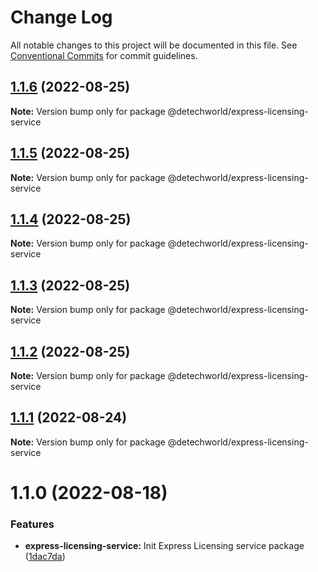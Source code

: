 # Change Log

All notable changes to this project will be documented in this file.
See [Conventional Commits](https://conventionalcommits.org) for commit guidelines.

## [1.1.6](https://github.com/detechworld/tto-packages/compare/@detechworld/express-licensing-service@1.1.5...@detechworld/express-licensing-service@1.1.6) (2022-08-25)

**Note:** Version bump only for package @detechworld/express-licensing-service





## [1.1.5](https://github.com/detechworld/tto-packages/compare/@detechworld/express-licensing-service@1.1.4...@detechworld/express-licensing-service@1.1.5) (2022-08-25)

**Note:** Version bump only for package @detechworld/express-licensing-service





## [1.1.4](https://github.com/detechworld/tto-packages/compare/@detechworld/express-licensing-service@1.1.3...@detechworld/express-licensing-service@1.1.4) (2022-08-25)

**Note:** Version bump only for package @detechworld/express-licensing-service





## [1.1.3](https://github.com/detechworld/tto-packages/compare/@detechworld/express-licensing-service@1.1.2...@detechworld/express-licensing-service@1.1.3) (2022-08-25)

**Note:** Version bump only for package @detechworld/express-licensing-service





## [1.1.2](https://github.com/detechworld/tto-packages/compare/@detechworld/express-licensing-service@1.1.1...@detechworld/express-licensing-service@1.1.2) (2022-08-25)

**Note:** Version bump only for package @detechworld/express-licensing-service





## [1.1.1](https://github.com/detechworld/tto-packages/compare/@detechworld/express-licensing-service@1.1.0...@detechworld/express-licensing-service@1.1.1) (2022-08-24)

**Note:** Version bump only for package @detechworld/express-licensing-service





# 1.1.0 (2022-08-18)


### Features

* **express-licensing-service:** Init Express Licensing service package ([1dac7da](https://github.com/detechworld/tto-packages/commit/1dac7dab495bc4185ff597034a8ddfa4c5337d76))
